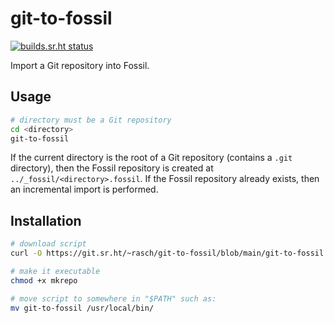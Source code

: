 # git-to-fossil

[![builds.sr.ht status](https://builds.sr.ht/~rasch/git-to-fossil.svg)](https://builds.sr.ht/~rasch/git-to-fossil?)

Import a Git repository into Fossil.

## Usage

```sh
# directory must be a Git repository
cd <directory>
git-to-fossil
```

If the current directory is the root of a Git repository (contains a
`.git` directory), then the Fossil repository is created at
`../_fossil/<directory>.fossil`. If the Fossil repository already
exists, then an incremental import is performed.

## Installation

```sh
# download script
curl -O https://git.sr.ht/~rasch/git-to-fossil/blob/main/git-to-fossil

# make it executable
chmod +x mkrepo

# move script to somewhere in "$PATH" such as:
mv git-to-fossil /usr/local/bin/
```
